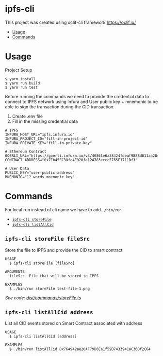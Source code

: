 # ipfs-cli

This project was created using oclif-cli framework
https://oclif.io/

<!-- toc -->

- [Usage](#usage)
- [Commands](#commands)
<!-- tocstop -->

# Usage

Project Setup

```sh-session
$ yarn install
$ yarn run build
$ yarn run test
```

Before running the commands we need to provide the credential data to connect to IPFS network using Infura and User public key + mnemonic to be able to sign the transaction during the CID transaction.

1. Create .env file
2. Fill in the missing credential data

```sh-session
# IPFS
INFURA_HOST_URL="ipfs.infura.io"
INFURA_PROJECT_ID="fill-in-project-id"
INFURA_PRIVATE_KEY="fill-in-private-key"

# Ethereum Contract
GOERLI_URL="https://goerli.infura.io/v3/40861e6a38424fdeaf9888d011aa284c"
CONTRACT_ADDRESS="0x7Eb45FC38fc4E920fa124783eccc5765E1711Df3"

# User Data
PUBLIC_KEY="user-public-address"
MNEMONIC="12 words mnemonic key"
```

# Commands

<!-- commands -->

For local run instead of cli name we have to add `./bin/run`

- [`ipfs-cli storeFile`](#ipfs-cli-hello-person)
- [`ipfs-cli listAllCid`](#ipfs-cli-hello-world)

## `ipfs-cli storeFile fileSrc`

Store the file to IPFS and provide the CID to smart contract

```
USAGE
  $ ipfs-cli storeFile [fileSrc]

ARGUMENTS
  fileSrc  File that will be stored to IPFS

EXAMPLES
  $ ./bin/run storeFile test-file-1.png
```

_See code: [dist/commands/storeFile.ts](https://github.com/Lykhoyda/ipfs-cli/blob/master/src/commands/storeFile.ts)_

## `ipfs-cli listAllCid address`

List all CID events stored on Smart Contract associated with address

```
USAGE
  $ ipfs-cli listAllCid [address]

EXAMPLES
  $ ./bin/run listAllCid 0x764942ae20AF79D6Ea1f59B7433941aC36Df2C64
```
